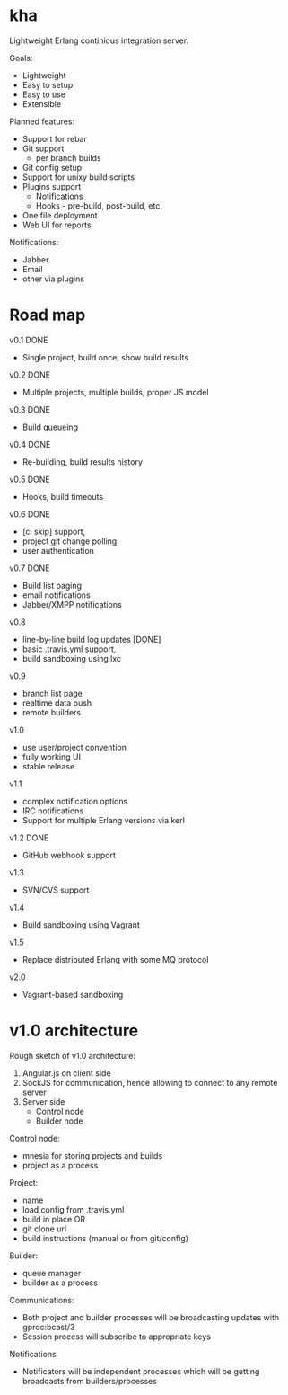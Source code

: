 kha
===

Lightweight Erlang continious integration server.

Goals:

* Lightweight
* Easy to setup
* Easy to use
* Extensible

Planned features:

* Support for rebar
* Git support
  * per branch builds
 * Git config setup
* Support for unixy build scripts
* Plugins support
  * Notifications
  * Hooks - pre-build, post-build, etc.
* One file deployment
* Web UI for reports

Notifications:
* Jabber
* Email
* other via plugins

Road map
========

v0.1 DONE
* Single project, build once, show build results

v0.2 DONE
* Multiple projects, multiple builds, proper JS model

v0.3 DONE
* Build queueing

v0.4 DONE
* Re-building, build results history

v0.5 DONE
* Hooks, build timeouts

v0.6 DONE
* [ci skip] support,
* project git change polling
* user authentication

v0.7 DONE
* Build list paging 
* email notifications
* Jabber/XMPP notifications

v0.8
* line-by-line build log updates [DONE]
* basic .travis.yml support,
* build sandboxing using lxc

v0.9
* branch list page
* realtime data push
* remote builders

v1.0
* use user/project convention
* fully working UI
* stable release

v1.1
* complex notification options
* IRC notifications
* Support for multiple Erlang versions via kerl

v1.2 DONE
* GitHub webhook support

v1.3
* SVN/CVS support

v1.4
* Build sandboxing using Vagrant

v1.5
* Replace distributed Erlang with some MQ protocol

v2.0
* Vagrant-based sandboxing


v1.0 architecture
==================

Rough sketch of v1.0 architecture:

1. Angular.js on client side
2. SockJS for communication, hence allowing to connect to any remote server
3. Server side
   * Control node
   * Builder node

Control node:
* mnesia for storing projects and builds
* project as a process

Project:
* name
* load config from .travis.yml
* build in place OR
* git clone url
* build instructions (manual or from git/config)

Builder:
* queue manager
* builder as a process

Communications:
* Both project and builder processes will be broadcasting updates with
gproc:bcast/3
* Session process will subscribe to appropriate keys

Notifications
* Notificators will be independent processes which will be getting
broadcasts from builders/processes
